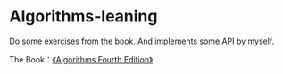 # Algorithms-leaning
Do some exercises from the book. And implements some API by myself.

The Book：[《Algorithms Fourth Edition》](http://algs4.cs.princeton.edu/home/)
